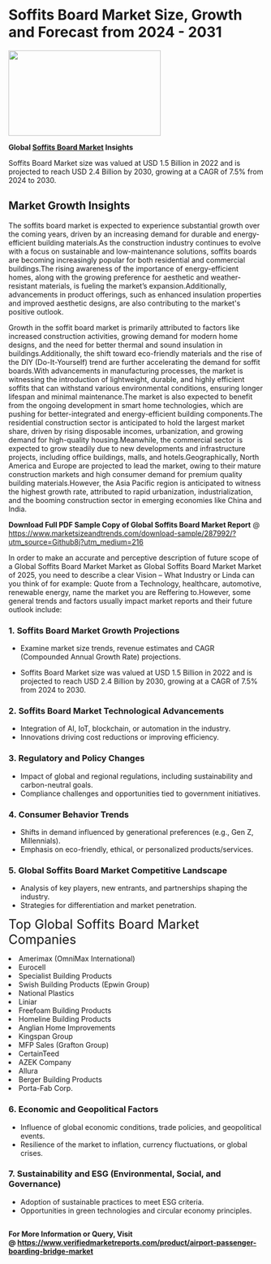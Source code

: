 <H1>Soffits Board Market Size, Growth and Forecast from 2024 - 2031</H1><img class="aligncenter size-medium wp-image-584254" src="https://thirdeyenews.in/wp-content/uploads/2024/09/Global-Market-Research-300x168.jpeg" alt="" width="300" height="168" /><p><strong>Global&nbsp;<a href="https://www.marketsizeandtrends.com/download-sample/287992/?utm_source=Github8j?utm_medium=216">Soffits Board Market</a> Insights</strong></p><p>Soffits Board Market size was valued at USD 1.5 Billion in 2022 and is projected to reach USD 2.4 Billion by 2030, growing at a CAGR of 7.5% from 2024 to 2030.</p><p><h2>Market Growth Insights</h2> <p>The soffits board market is expected to experience substantial growth over the coming years, driven by an increasing demand for durable and energy-efficient building materials.As the construction industry continues to evolve with a focus on sustainable and low-maintenance solutions, soffits boards are becoming increasingly popular for both residential and commercial buildings.The rising awareness of the importance of energy-efficient homes, along with the growing preference for aesthetic and weather-resistant materials, is fueling the market’s expansion.Additionally, advancements in product offerings, such as enhanced insulation properties and improved aesthetic designs, are also contributing to the market's positive outlook.</p> <p>Growth in the soffit board market is primarily attributed to factors like increased construction activities, growing demand for modern home designs, and the need for better thermal and sound insulation in buildings.Additionally, the shift toward eco-friendly materials and the rise of the DIY (Do-It-Yourself) trend are further accelerating the demand for soffit boards.With advancements in manufacturing processes, the market is witnessing the introduction of lightweight, durable, and highly efficient soffits that can withstand various environmental conditions, ensuring longer lifespan and minimal maintenance.The market is also expected to benefit from the ongoing development in smart home technologies, which are pushing for better-integrated and energy-efficient building components.The residential construction sector is anticipated to hold the largest market share, driven by rising disposable incomes, urbanization, and growing demand for high-quality housing.Meanwhile, the commercial sector is expected to grow steadily due to new developments and infrastructure projects, including office buildings, malls, and hotels.Geographically, North America and Europe are projected to lead the market, owing to their mature construction markets and high consumer demand for premium quality building materials.However, the Asia Pacific region is anticipated to witness the highest growth rate, attributed to rapid urbanization, industrialization, and the booming construction sector in emerging economies like China and India.<p><span class=""><strong>Download Full PDF Sample Copy of Global Soffits Board Market Report</strong> @ <a href="https://www.marketsizeandtrends.com/download-sample/287992/?utm_source=Github8j?utm_medium=216" target="_blank">https://www.marketsizeandtrends.com/download-sample/287992/?utm_source=Github8j?utm_medium=216</a></span></p><p>In order to make an accurate and perceptive description of future scope of a Global&nbsp;Soffits Board Market Market as Global&nbsp;Soffits Board Market Market of 2025, you need to describe a clear Vision &ndash; What Industry or Linda can you think of for example: Quote from a Technology, healthcare, automotive, renewable energy, name the market you are Reffering to.However, some general trends and factors usually impact market reports and their future outlook include:</p><h3>1.&nbsp;<strong>Soffits Board Market Growth Projections</strong></h3><ul><li>Examine market size trends, revenue estimates and CAGR (Compounded Annual Growth Rate) projections.</li><li><p>Soffits Board Market size was valued at USD 1.5 Billion in 2022 and is projected to reach USD 2.4 Billion by 2030, growing at a CAGR of 7.5% from 2024 to 2030.</p></li></ul><h3>2.&nbsp;<strong>Soffits Board Market Technological Advancements</strong></h3><ul><li>Integration of AI, IoT, blockchain, or automation in the industry.</li><li>Innovations driving cost reductions or improving efficiency.</li></ul><h3>3.&nbsp;<strong>Regulatory and Policy Changes</strong></h3><ul><li>Impact of global and regional regulations, including sustainability and carbon-neutral goals.</li><li>Compliance challenges and opportunities tied to government initiatives.</li></ul><h3>4.&nbsp;<strong>Consumer Behavior Trends</strong></h3><ul><li>Shifts in demand influenced by generational preferences (e.g., Gen Z, Millennials).</li><li>Emphasis on eco-friendly, ethical, or personalized products/services.</li></ul><h3>5.&nbsp;<strong>Global Soffits Board Market Competitive Landscape</strong></h3><ul><li>Analysis of key players, new entrants, and partnerships shaping the industry.</li><li>Strategies for differentiation and market penetration.</li></ul><p data-pm-slice="1 1 []"><span style="color: inherit; font-family: inherit; font-size: 25px;">Top Global Soffits Board Market Companies</span></p><div class="" data-test-id=""><p><li>Amerimax (OmniMax International)</li><li> Eurocell</li><li> Specialist Building Products</li><li> Swish Building Products (Epwin Group)</li><li> National Plastics</li><li> Liniar</li><li> Freefoam Building Products</li><li> Homeline Building Products</li><li> Anglian Home Improvements</li><li> Kingspan Group</li><li> MFP Sales (Grafton Group)</li><li> CertainTeed</li><li> AZEK Company</li><li> Allura</li><li> Berger Building Products</li><li> Porta-Fab Corp.</li></p></div><h3>6.&nbsp;<strong>Economic and Geopolitical Factors</strong></h3><ul><li>Influence of global economic conditions, trade policies, and geopolitical events.</li><li>Resilience of the market to inflation, currency fluctuations, or global crises.</li></ul><h3>7.&nbsp;<strong>Sustainability and ESG (Environmental, Social, and Governance)</strong></h3><ul><li>Adoption of sustainable practices to meet ESG criteria.</li><li>Opportunities in green technologies and circular economy principles.</li></ul><h2><strong style="font-size: 14px;">For More Information or Query, Visit @&nbsp;</strong><a style="background-color: #ffffff; font-size: 14px;" href="https://www.marketsizeandtrends.com/report/soffits-board-market/" target="_blank">https://www.verifiedmarketreports.com/product/airport-passenger-boarding-bridge-market</a></h2>